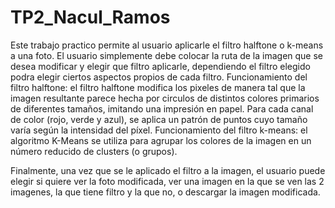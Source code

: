 # TP2_Nacul_Ramos
Este trabajo practico permite al usuario aplicarle el filtro halftone o k-means a una foto. El usuario simplemente debe colocar la ruta de la imagen que se desea modificar y elegir que filtro aplicarle, dependiendo el filtro elegido podra elegir ciertos aspectos propios de cada filtro.
Funcionamiento del filtro halftone: el filtro halftone modifica los pixeles de manera tal que la imagen resultante parece hecha por circulos de distintos colores primarios de diferentes tamaños, imitando una impresión en papel. Para cada canal de color (rojo, verde y azul), se aplica un patrón de puntos cuyo tamaño varía según la intensidad del píxel.
Funcionamiento del filtro k-means: el algoritmo K-Means se utiliza para agrupar los colores de la imagen en un número reducido de clusters (o grupos). 

Finalmente, una vez que se le aplicado el filtro a la imagen, el usuario puede elegir si quiere ver la foto modificada, ver una imagen en la que se ven las 2 imagenes, la que tiene filtro y la que no, o descargar la imagen modificada.
